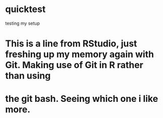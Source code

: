 # quicktest
testing my setup

# This is a line from RStudio, just freshing up my memory again with Git. Making use of Git in R rather than using
# the git bash. Seeing which one i like more. 
